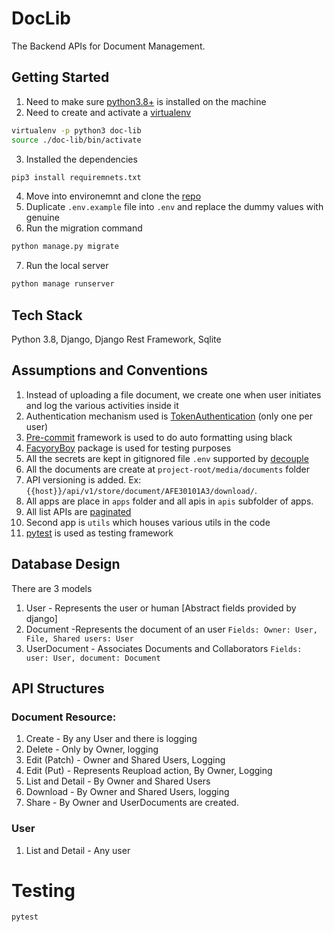 # DocLib

The Backend APIs for Document Management.

## Getting Started

1. Need to make sure [python3.8+](https://www.python.org/downloads/release/python-380/) is installed on the machine
2. Need to create and activate a [virtualenv](https://docs.python.org/3/library/venv.html)
```bash
virtualenv -p python3 doc-lib
source ./doc-lib/bin/activate
```
3. Installed the dependencies
```bash
pip3 install requiremnets.txt
```
4. Move into environemnt and clone the [repo](https://github.com/aravindas4/doc-lib)
5. Duplicate `.env.example` file into `.env` and replace the dummy values with genuine
6. Run the migration command
```bash
python manage.py migrate
```

7. Run the local server
```bash
python manage runserver
```
## Tech Stack
Python 3.8, Django, Django Rest Framework, Sqlite

## Assumptions and Conventions
1. Instead of uploading a file document, we create one when user initiates and log the various activities inside it
2. Authentication mechanism used is [TokenAuthentication](https://www.django-rest-framework.org/api-guide/authentication/#tokenauthentication) (only one per user)
3. [Pre-commit](https://pre-commit.com/) framework is used to do auto formatting using black 
4. [FacyoryBoy](https://factoryboy.readthedocs.io/en/stable/) package is used for testing purposes
5. All the secrets are kept in gitignored file `.env` supported by [decouple](https://pypi.org/project/python-decouple/)
6. All the documents are create at `project-root/media/documents` folder
7. API versioning is added. Ex: 
 `{{host}}/api/v1/store/document/AFE30101A3/download/`. 
8. All apps are place in `apps` folder and all apis in `apis` subfolder of apps.
9. All list APIs are [paginated](https://www.django-rest-framework.org/api-guide/pagination/)
10. Second app is `utils` which houses various utils in the code
11. [pytest](https://docs.pytest.org/en/6.2.x/) is used as testing framework

## Database Design
There are 3 models
1. User - Represents the user or human [Abstract fields provided by django]
2. Document -Represents the document of an user
`Fields: Owner: User, File, Shared users: User`
3. UserDocument - Associates Documents and Collaborators
`Fields: user: User, document: Document`

## API Structures

### Document Resource:
1. Create - By any User and there is logging
2. Delete - Only by Owner, logging
3. Edit (Patch) - Owner and Shared Users, Logging
4. Edit (Put) - Represents Reupload action, By Owner, Logging
5. List and Detail - By Owner and Shared Users
6. Download - By Owner and Shared Users, logging
8. Share - By Owner and UserDocuments are created.

### User
1. List and Detail - Any user

# Testing
```bash
pytest
```
